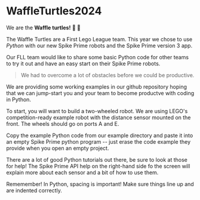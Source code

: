 # WaffleTurtles2024

We are the **Waffle turtles!** :waffle: :turtle:

The Waffle Turtles are a First Lego 
League team.  This year we chose to use
*Python* with our new Spike Prime 
robots and the Spike Prime version 3 app. 

Our FLL team would like to share some basic Python code for other teams to try it out and have an easy start on their Spike Prime robots.


> We had to overcome a lot of obstacles before we could be productive.  

We are providing some working examples in our github repository hoping that
we can jump-start you and your team to become productve with coding in Python.

To start, you will want to build a two-wheeled robot.  We are using LEGO's competition-ready
example robot with the distance sensor mounted on the front.  The wheels should go on ports A and E.

Copy the example Python code from our example directory and paste it into an 
empty Spike Prime python program -- just erase the code example they provide
when you open an empty project.

There are a lot of good Python tutorials out there, be sure to look at those
for help!  The Spike Prime API help on the right-hand side fo the screen will
explain more about each sensor and a bit of how to use them.

Rememember!  In Python, spacing is important!  Make sure things line up and are indented correctly. 

